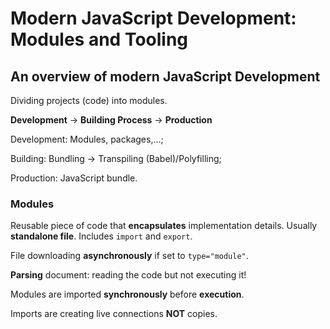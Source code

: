 # Modern JavaScript Development: Modules and Tooling

## An overview of modern JavaScript Development

Dividing projects (code) into modules.

**Development** -> **Building Process** -> **Production**

Development: Modules, packages,...;

Building: Bundling -> Transpiling (Babel)/Polyfilling;

Production: JavaScript bundle.


### Modules

Reusable piece of code that **encapsulates** implementation details. Usually **standalone file**. Includes `import` and `export`.

File downloading **asynchronously** if set to `type="module"`.

**Parsing** document: reading the code but not executing it!

Modules are imported **synchronously** before **execution**.

Imports are creating live connections **NOT** copies.
